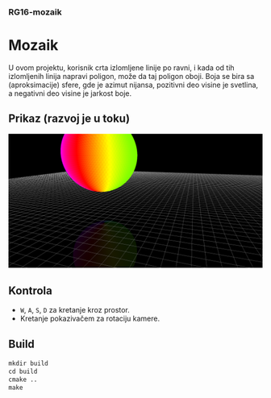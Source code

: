 ### RG16-mozaik
# Mozaik

U ovom projektu, korisnik crta izlomljene linije po ravni, i kada od tih izlomljenih linija napravi poligon, može da taj poligon oboji. Boja se bira sa (aproksimacije) sfere, gde je azimut nijansa, pozitivni deo visine je svetlina, a negativni deo visine je jarkost boje.

## Prikaz (razvoj je u toku)
![Screenshot](https://github.com/MATF-RG18/RG16-mozaik/blob/master/screenshots/screenshot.png)

## Kontrola
* `W`, `A`, `S`, `D` za kretanje kroz prostor.
* Kretanje pokazivačem za rotaciju kamere.

## Build

```
mkdir build
cd build
cmake ..
make
```
